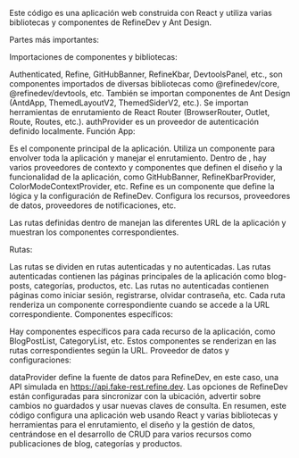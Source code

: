 Este código es una aplicación web construida con React y utiliza varias bibliotecas y componentes 
de RefineDev y Ant Design.

Partes más importantes:

Importaciones de componentes y bibliotecas:

Authenticated, Refine, GitHubBanner, RefineKbar, DevtoolsPanel, etc., son componentes
importados de diversas bibliotecas como @refinedev/core, @refinedev/devtools, etc.
También se importan componentes de Ant Design (AntdApp, ThemedLayoutV2, ThemedSiderV2, etc.).
Se importan herramientas de enrutamiento de React Router (BrowserRouter, Outlet, Route, Routes, etc.).
authProvider es un proveedor de autenticación definido localmente.
Función App:

Es el componente principal de la aplicación.
Utiliza un componente <BrowserRouter> para envolver toda la aplicación y manejar el enrutamiento.
Dentro de <BrowserRouter>, hay varios proveedores de contexto y componentes que definen el diseño
y la funcionalidad de la aplicación, como GitHubBanner, RefineKbarProvider, ColorModeContextProvider, etc.
Refine es un componente que define la lógica y la configuración de RefineDev. Configura los recursos, 
proveedores de datos, proveedores de notificaciones, etc.


Las rutas definidas dentro de <Routes> manejan las diferentes URL de la aplicación y muestran los componentes
correspondientes.

Rutas:

Las rutas se dividen en rutas autenticadas y no autenticadas.
Las rutas autenticadas contienen las páginas principales de la aplicación como blog-posts,
categorías, productos, etc.
Las rutas no autenticadas contienen páginas como iniciar sesión, registrarse, olvidar contraseña, etc.
Cada ruta renderiza un componente correspondiente cuando se accede a la URL correspondiente.
Componentes específicos:

Hay componentes específicos para cada recurso de la aplicación, como BlogPostList, CategoryList, etc.
Estos componentes se renderizan en las rutas correspondientes según la URL.
Proveedor de datos y configuraciones:

dataProvider define la fuente de datos para RefineDev, en este caso, una API simulada 
en https://api.fake-rest.refine.dev.
Las opciones de RefineDev están configuradas para sincronizar con la ubicación, advertir 
sobre cambios no guardados y usar nuevas claves de consulta.
En resumen, este código configura una aplicación web usando React y varias bibliotecas y 
herramientas para el enrutamiento, el diseño y la gestión de datos, centrándose en el desarrollo
de CRUD para varios recursos como publicaciones de blog, categorías y productos.
